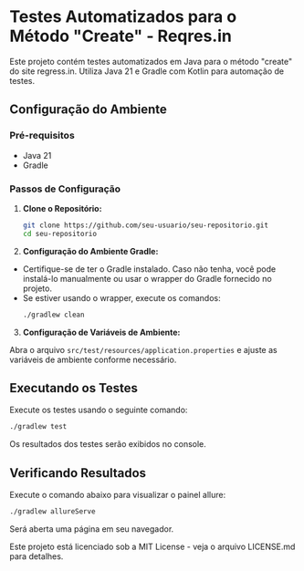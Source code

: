 # Testes Automatizados para o Método "Create" - Reqres.in

Este projeto contém testes automatizados em Java para o método "create" do site regress.in. Utiliza Java 21 e Gradle com Kotlin para automação de testes.

## Configuração do Ambiente

### Pré-requisitos
- Java 21
- Gradle

### Passos de Configuração

1. **Clone o Repositório:**
   ```bash
   git clone https://github.com/seu-usuario/seu-repositorio.git
   cd seu-repositorio
   ```
2. **Configuração do Ambiente Gradle:**

- Certifique-se de ter o Gradle instalado. Caso não tenha, você pode instalá-lo manualmente ou usar o wrapper do Gradle fornecido no projeto.
- Se estiver usando o wrapper, execute os comandos:
   ```bash
   ./gradlew clean
   ```
3. **Configuração de Variáveis de Ambiente:**

Abra o arquivo `src/test/resources/application.properties` e ajuste as variáveis de ambiente conforme necessário.

## Executando os Testes
Execute os testes usando o seguinte comando:

   ```bash
   ./gradlew test
   ```
Os resultados dos testes serão exibidos no console.

## Verificando Resultados
Execute o comando abaixo para visualizar o painel allure:

   ```bash
   ./gradlew allureServe
   ```
Será aberta uma página em seu navegador. 

Este projeto está licenciado sob a MIT License - veja o arquivo LICENSE.md para detalhes.
